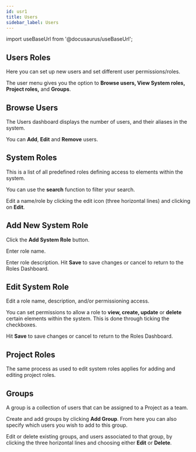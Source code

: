 ```yaml
---
id: usr1
title: Users
sidebar_label: Users
---
```


import useBaseUrl from '@docusaurus/useBaseUrl';

## Users Roles
Here you can set up new users and set different user permissions/roles.

The user menu gives you the option to **Browse users, View System roles, Project roles,** and **Groups**.

## Browse Users

The Users dashboard displays the number of users, and their aliases in the system.

You can **Add**, **Edit** and **Remove** users.


## System Roles

This is a list of all predefined roles defining access to elements within the system.

You can use the **search** function to filter your search.

Edit a name/role by clicking the edit icon (three horizontal lines) and clicking on **Edit**.

## Add New System Role

Click the **Add System Role** button.

Enter role name.

Enter role description.
Hit **Save** to save changes or cancel to return to the Roles Dashboard.

## Edit System Role

Edit a role name, description, and/or permissioning access.

You can set permissions to allow a role to **view, create, update** or **delete** certain elements within the system. This is done through ticking the checkboxes.

Hit **Save** to save changes or cancel to return to the Roles Dashboard.

## Project Roles

The same process as used to edit system roles applies for adding and editing project roles.

## Groups 

A group is a collection of users that can be assigned to a Project as a team.

Create and add groups by clicking **Add Group**. From here you can also specify which users you wish to add to this group.

Edit or delete existing groups, and users associated to that group, by clicking the three horizontal lines and choosing either **Edit** or **Delete**.